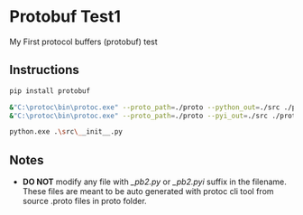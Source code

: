 # Protobuf Test1

My First protocol buffers (protobuf) test

## Instructions

```sh
pip install protobuf

&"C:\protoc\bin\protoc.exe" --proto_path=./proto --python_out=./src ./proto/AddressBook.proto
&"C:\protoc\bin\protoc.exe" --proto_path=./proto --pyi_out=./src ./proto/AddressBook.proto

python.exe .\src\__init__.py
```

## Notes

- **DO NOT** modify any file with *_pb2.py* or *_pb2.pyi* suffix in the filename. These files are meant to be auto generated with protoc cli tool from source .proto files in proto folder.